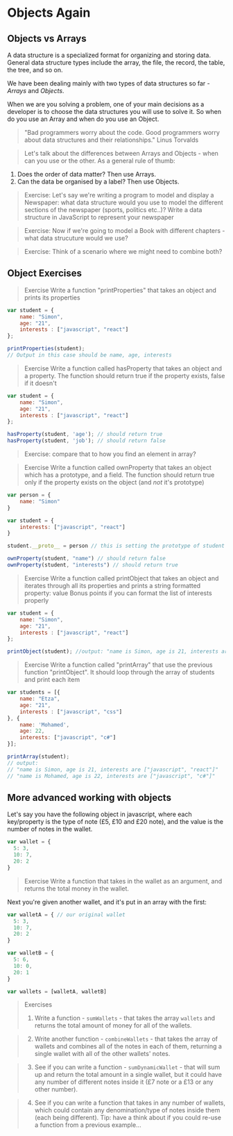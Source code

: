 # Objects Again
## Objects vs Arrays
A data structure is a specialized format for organizing and storing data. General data structure types include the array, the file, the record, the table, the tree, and so on.

We have been dealing mainly with two types of data structures so far - *Arrays* and *Objects*.

When we are you solving a problem, one of your main decisions as a developer is to choose the data structures you will use to solve it. So when do you use an Array and when do you use an Object.

> "Bad programmers worry about the code. Good programmers worry about data structures and their relationships."
> Linus Torvalds

> Let's talk about the differences between Arrays and Objects - when can you use or the other. As a general rule of thumb:

1. Does the order of data matter? Then use Arrays.
2. Can the data be organised by a label? Then use Objects.

> Exercise: Let's say we're writing a program to model and display a Newspaper: what data structure would you use to model the different sections of the newspaper (sports, politics etc..)? Write a data structure in JavaScript to represent your newspaper

> Exercise: Now if we're going to model a Book with different chapters - what data strucuture would we use?

> Exercise: Think of a scenario where we might need to combine both?

## Object Exercises

>Exercise
>Write a function "printProperties" that takes an object and prints its properties

```js
var student = {
    name: "Simon",
    age: "21",
    interests : ["javascript", "react"]
};

printProperties(student);
// Output in this case should be name, age, interests
```

>Exercise
>Write a function called hasProperty that takes an object and a property. The function should return true if the property exists, false if it doesn't

```js
var student = {
    name: "Simon",
    age: "21",
    interests : ["javascript", "react"]
};

hasProperty(student, 'age'); // should return true
hasProperty(student, 'job'); // should return false
```

>Exercise: compare that to how you find an element in array?


>Exercise
>Write a function called ownProperty that takes an object which has a prototype, and a field. The function should return true only if the property exists on the object (and *not* it's prototype)
```js
var person = {
    name: "Simon"
}

var student = {
    interests: ["javascript", "react"]
}

student.__proto__ = person // this is setting the prototype of student to be person

ownProperty(student, "name") // should return false
ownProperty(student, "interests") // should return true
```

>Exercise
>Write a function called printObject that takes an object and iterates through all its properties and prints a string formatted property: value
>Bonus points if you can format the list of interests properly

```js
var student = {
    name: "Simon",
    age: "21",
    interests : ["javascript", "react"]
};

printObject(student); //output: "name is Simon, age is 21, interests are ["javascript", "react"]
```

>Exercise
>Write a function called "printArray" that use the previous function "printObject". It should loop through the array of students and print each item

```js
var students = [{
    name: "Etza",
    age: "21",
    interests : ["javascript", "css"]
}, {
    name: 'Mohamed',
    age: 22,
    interests: ["javascript", "c#"]
}];

printArray(student);
// output:
// "name is Simon, age is 21, interests are ["javascript", "react"]"
// "name is Mohamed, age is 22, interests are ["javascript", "c#"]"
```

## More advanced working with objects

Let's say you have the following object in javascript, where each key/property is the type of note (£5, £10 and £20 note), and the value is the number of notes in the wallet.

```js
var wallet = {
  5: 3,
  10: 7,
  20: 2
}
```

>Exercise
>Write a function that takes in the wallet as an argument, and returns the total money in the wallet.

Next you're given another wallet, and it's put in an array with the first:

```js
var walletA = { // our original wallet
  5: 3,
  10: 7,
  20: 2
}

var walletB = {
  5: 6,
  10: 0,
  20: 1
}

var wallets = [walletA, walletB]
```

>Exercises
>1. Write a function - `sumWallets` - that takes the array `wallets` and returns the total amount of money for all of the wallets.

>2. Write another function - `combineWallets` - that takes the array of wallets and combines all of the notes in each of them, returning a single wallet with all of the other wallets' notes.

>3. See if you can write a function - `sumDynamicWallet` - that will sum up and return the total amount in a single wallet, but it could have any number of different notes inside it (£7 note or a £13 or any other number).

>4. See if you can write a function that takes in any number of wallets, which could contain any denomination/type of notes inside them (each being different). Tip: have a think about if you could re-use a function from a previous example...
